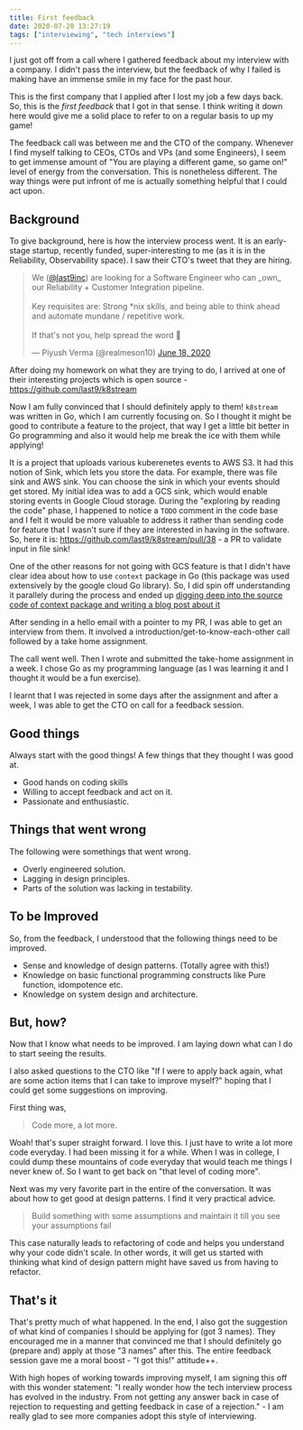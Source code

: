 ```yaml
---
title: First feedback
date: 2020-07-20 13:27:19
tags: ["interviewing", "tech interviews"]
---
```


I just got off from a call where I gathered feedback about my interview with a company. I didn't pass the interview, but the feedback of why I failed is making have an immense smile in my face for the past hour.

This is the first company that I applied after I lost my job a few days back. So, this is the _first feedback_ that I got in that sense. I think writing it down here would give me a solid place to refer to on a regular basis to up my game!

The feedback call was between me and the CTO of the company. Whenever I find myself talking to CEOs, CTOs and VPs (and some Engineers), I seem to get immense amount of "You are playing a different game, so game on!" level of energy from the conversation. This is nonetheless different. The way things were put infront of me is actually something helpful that I could act upon.

## Background
To give background, here is how the interview process went. It is an early-stage startup, recently funded, super-interesting to me (as it is in the Reliability, Observability space). I saw their CTO's tweet that they are hiring.

<blockquote class="twitter-tweet"><p lang="en" dir="ltr">We (<a href="https://twitter.com/last9inc?ref_src=twsrc%5Etfw">@last9inc</a>) are looking for a Software Engineer who can _own_ our Reliability + Customer Integration pipeline. <br><br>Key requisites are: Strong *nix skills, and being able to think ahead and automate mundane / repetitive work.<br><br>If that&#39;s not you, help spread the word 🙏</p>&mdash; Piyush Verma (@realmeson10) <a href="https://twitter.com/realmeson10/status/1273551418448740352?ref_src=twsrc%5Etfw">June 18, 2020</a></blockquote>

After doing my homework on what they are trying to do, I arrived at one of their interesting projects which is open source - https://github.com/last9/k8stream

Now I am fully convinced that I should definitely apply to them! `k8stream` was written in Go, which I am currently focusing on. So I thought it might be good to contribute a feature to the project, that way I get a little bit better in Go programming and also it would help me break the ice with them while applying!

It is a project that uploads various kuberenetes events to AWS S3. It had this notion of Sink, which lets you store the data. For example, there was file sink and AWS sink. You can choose the sink in which your events should get stored. My initial idea was to add a GCS sink, which would enable storing events in Google Cloud storage. During the "exploring by reading the code" phase, I happened to notice a `TODO` comment in the code base and I felt it would be more valuable to address it rather than sending code for feature that I wasn't sure if they are interested in having in the software. So, here it is: https://github.com/last9/k8stream/pull/38 - a PR to validate input in file sink!

One of the other reasons for not going with GCS feature is that I didn't have clear idea about how to use `context` package in Go (this package was used extensively by the google cloud Go library). So, I did spin off understanding it parallely during the process and ended up [digging deep into the source code of context package and writing a blog post about it](/blog/go-contexts/)

After sending in a hello email with a pointer to my PR, I was able to get an interview from them. It involved a introduction/get-to-know-each-other call followed by a take home assignment.

The call went well. Then I wrote and submitted the take-home assignment in a week. I chose Go as my programming language (as I was learning it and I thought it would be a fun exercise).

I learnt that I was rejected in some days after the assignment and after a week, I was able to get the CTO on call for a feedback session. 

## Good things
Always start with the good things! A few things that they thought I was good at.

- Good hands on coding skills
- Willing to accept feedback and act on it.
- Passionate and enthusiastic.

## Things that went wrong
The following were somethings that went wrong. 

- Overly engineered solution.
- Lagging in design principles.
- Parts of the solution was lacking in testability.

## To be Improved
So, from the feedback, I understood that the following things need to be improved.

- Sense and knowledge of design patterns. (Totally agree with this!)
- Knowledge on basic functional programming constructs like Pure function, idompotence etc.
- Knowledge on system design and architecture.

## But, how?
Now that I know what needs to be improved. I am laying down what can I do to start seeing the results.

I also asked questions to the CTO like "If I were to apply back again, what are some action items that I can take to improve myself?" hoping that I could get some suggestions on improving.

First thing was,

> Code more, a lot more.

Woah! that's super straight forward. I love this. I just have to write a lot more code everyday. I had been missing it for a while. When I was in college, I could dump these mountains of code everyday that would teach me things I never knew of. So I want to get back on "that level of coding more".

Next was my very favorite part in the entire of the conversation. It was about how to get good at design patterns. I find it very practical advice.

> Build something with some assumptions and maintain it till you see your assumptions fail

This case naturally leads to refactoring of code and helps you understand why your code didn't scale. In other words, it will get us started with thinking what kind of design pattern might have saved us from having to refactor.

## That's it

That's pretty much of what happened. In the end, I also got the suggestion of what kind of companies I should be applying for (got 3 names). They encouraged me in a manner that convinced me that I should definitely go (prepare and) apply at those "3 names" after this. The entire feedback session gave me a moral boost - "I got this!" attitude++.

With high hopes of working towards improving myself, I am signing this off with this wonder statement: "I really wonder how the tech interview process has evolved in the industry. From not getting any answer back in case of rejection to requesting and getting feedback in case of a rejection." - I am really glad to see more companies adopt this style of interviewing.
